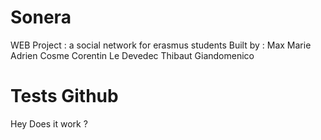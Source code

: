 # Sonera
WEB Project : a social network for erasmus students
Built by :
  Max Marie
  Adrien Cosme
  Corentin Le Devedec
  Thibaut Giandomenico

# Tests Github

Hey
Does it work ?
